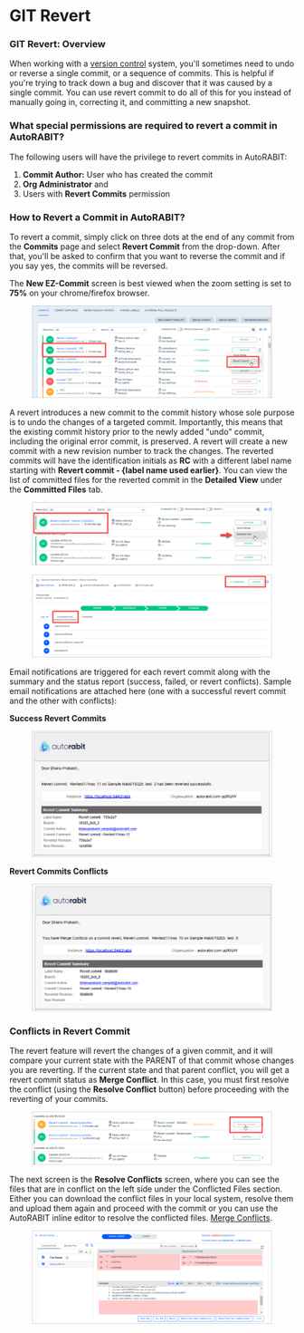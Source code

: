 # GIT Revert

### GIT Revert: Overview <a href="#git-revert-overview" id="git-revert-overview"></a>

When working with a [version control](https://www.autorabit.com/blog/do-i-really-need-salesforce-version-control/) system, you'll sometimes need to undo or reverse a single commit, or a sequence of commits. This is helpful if you're trying to track down a bug and discover that it was caused by a single commit. You can use revert commit to do all of this for you instead of manually going in, correcting it, and committing a new snapshot.

### What special permissions are required to revert a commit in AutoRABIT? <a href="#what-special-permissions-are-required-to-revert-a-commit-in-autorabit" id="what-special-permissions-are-required-to-revert-a-commit-in-autorabit"></a>

The following users will have the privilege to revert commits in AutoRABIT:&#x20;

1. **Commit Author:** User who has created the commit&#x20;
2. **Org Administrator** and&#x20;
3. Users with **Revert Commits** permission

### How to Revert a Commit in AutoRABIT? <a href="#how-to-revert-a-commit-in-autorabit" id="how-to-revert-a-commit-in-autorabit"></a>

To revert a commit, simply click on three dots at the end of any commit from the **Commits** page and select **Revert Commit** from the drop-down. After that, you'll be asked to confirm that you want to reverse the commit and if you say yes, the commits will be reversed.

The **New EZ-Commit** screen is best viewed when the zoom setting is set to **75%** on your chrome/firefox browser.

<figure><img src="../../../../.gitbook/assets/image (5) (1) (1) (1) (1) (1) (1) (1) (1) (1) (1) (1) (1) (1) (1) (1) (1) (1) (1) (1) (1) (1) (1) (1) (1).png" alt=""><figcaption></figcaption></figure>

A revert introduces a new commit to the commit history whose sole purpose is to undo the changes of a targeted commit. Importantly, this means that the existing commit history prior to the newly added "undo" commit, including the original error commit, is preserved. A revert will create a new commit with a new revision number to track the changes. The reverted commits will have the identification initials as **RC** with a different label name starting with **Revert commit - {label name used earlier}**. You can view the list of committed files for the reverted commit in the **Detailed View** under the **Committed Files** tab.

<figure><img src="../../../../.gitbook/assets/image (6) (1) (1) (1) (1) (1) (1) (1) (1) (1) (1) (1) (1) (1) (1) (1) (1) (1) (1) (1) (1).png" alt=""><figcaption></figcaption></figure>

<figure><img src="../../../../.gitbook/assets/image (7) (1) (1) (1) (1) (1) (1) (1) (1) (1) (1) (1) (1) (1) (1) (1) (1) (1).png" alt=""><figcaption></figcaption></figure>

Email notifications are triggered for each revert commit along with the summary and the status report (success, failed, or revert conflicts). Sample email notifications are attached here (one with a successful revert commit and the other with conflicts):

**Success Revert Commits**

<figure><img src="../../../../.gitbook/assets/image (8) (1) (1) (1) (1) (1) (1) (1) (1) (1) (1) (1) (1) (1) (1) (1) (1).png" alt="" width="563"><figcaption></figcaption></figure>

**Revert Commits Conflicts**

<figure><img src="../../../../.gitbook/assets/image (9) (1) (1) (1) (1) (1) (1) (1) (1) (1) (1) (1) (1) (1).png" alt="" width="563"><figcaption></figcaption></figure>

### Conflicts in Revert Commit <a href="#conflicts-in-revert-commit" id="conflicts-in-revert-commit"></a>

The revert feature will revert the changes of a given commit, and it will compare your current state with the PARENT of that commit whose changes you are reverting. If the current state and that parent conflict, you will get a revert commit status as **Merge Conflict**. In this case, you must first resolve the conflict (using the **Resolve Conflict** button) before proceeding with the reverting of your commits.

<figure><img src="../../../../.gitbook/assets/image (10) (1) (1) (1) (1) (1) (1) (1) (1) (1) (1) (1).png" alt=""><figcaption></figcaption></figure>

The next screen is the **Resolve Conflicts** screen, where you can see the files that are in conflict on the left side under the Conflicted Files section. Either you can download the conflict files in your local system, resolve them and upload them again and proceed with the commit or you can use the AutoRABIT inline editor to resolve the conflicted files. [Merge Conflicts](ez-merge/merge-conflicts.md).

<figure><img src="../../../../.gitbook/assets/image (11) (1) (1) (1) (1) (1) (1) (1) (1) (1).png" alt=""><figcaption></figcaption></figure>
